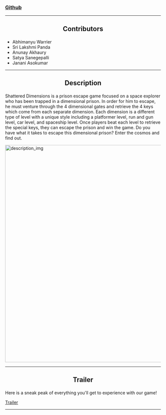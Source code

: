 
### [Github](https://github.com/AnunayAkhaury/ShatteredDimensions/tree/main/shattered-dimensions) ###

---


## <p align="center">Contributors</p> ##

- Abhimanyu Warrier
- Sri Lakshmi Panda
- Anunay Akhaury
- Satya Sanegepalli
- Janani Asokumar


---


## <p align="center">Description</p> ##

Shattered Dimensions is a prison escape game focused on a space explorer who has been trapped in a dimensional prison. In order for him to escape, he must venture through the 4 dimensional gates and retrieve the 4 keys which come from each separate dimension. Each dimension is a different type of level with a unique style including a platformer level, run and gun level, car level, and spaceship level. Once players beat each level to retrieve the special keys, they can escape the prison and win the game. Do you have what it takes to escape this dimensional prison? Enter the cosmos and find out.

<img width="703" alt="description_img" src="https://github.com/user-attachments/assets/29c5eb92-f73c-4751-8a96-af77d45707c1" />


---


## <p align="center">Trailer</p> ##

Here is a sneak peak of everything you'll get to experience with our game!

[Trailer](https://drive.google.com/file/d/1Ht-ruP10oO0T36JzJcxL-_fcT0HjZC8E/view?usp=drive_link)


---

